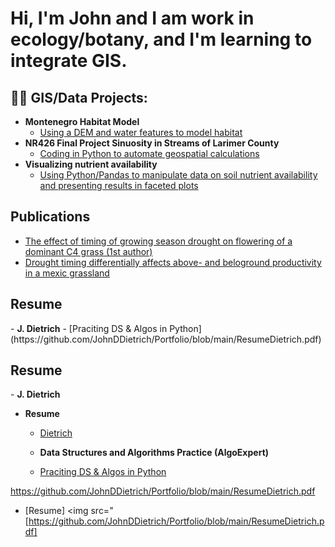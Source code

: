 <h1>Hi, I'm John and I am work in ecology/botany, and I'm learning to integrate GIS. 

<h2>👨‍💻 GIS/Data Projects:</h2>

- <b>Montenegro Habitat Model</b>
  - [Using a DEM and water features to model habitat](https://github.com/JohnDDietrich/GISMontenegro)
- <b>NR426 Final Project Sinuosity in Streams of Larimer County</b>
  - [Coding in Python to automate geospatial calculations](https://github.com/JohnDDietrich/Stream-Sinuosity-in-Larimer-County-CO)
- <b>Visualizing nutrient availability</b>
  - [Using Python/Pandas to manipulate data on soil nutrient availability and presenting results in faceted plots](https://github.com/JohnDDietrich/Soil-Nutrients)
 

<h2>Publications</h2>

- [The effect of timing of growing season drought on flowering of a dominant C4 grass (1st author)](https://link.springer.com/article/10.1007/s00442-016-3579-4)
- [Drought timing differentially affects above- and beloground productivity in a mexic grassland](https://link.springer.com/article/10.1007/s11258-016-0690-x)

<h2>Resume</h2>
- <b>J. Dietrich</b>
  - [Praciting DS & Algos in Python](https://github.com/JohnDDietrich/Portfolio/blob/main/ResumeDietrich.pdf)


<h2>Resume</h2>
- <b>J. Dietrich</b>




- <b>Resume</b>
  - [Dietrich](https://github.com/JohnDDietrich/Portfolio/blob/main/ResumeDietrich.pdf)



  - <b>Data Structures and Algorithms Practice (AlgoExpert)</b>
  - [Praciting DS & Algos in Python](https://github.com/joshmadakor1/Algorithms-Practice)

https://github.com/JohnDDietrich/Portfolio/blob/main/ResumeDietrich.pdf

- [Resume] <img src="[https://github.com/JohnDDietrich/Portfolio/blob/main/ResumeDietrich.pdf]
